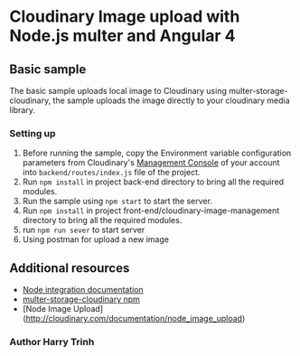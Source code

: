 # Cloudinary Image upload with Node.js multer and Angular 4 #

## Basic sample

The basic sample uploads local image to Cloudinary using multer-storage-cloudinary, the sample uploads the image directly to your cloudinary media library.

### Setting up

1. Before running the sample, copy the Environment variable configuration parameters from Cloudinary's [Management Console](https://cloudinary.com/console) of your account into `backend/routes/index.js` file of the project.
2. Run `npm install` in project back-end directory to bring all the required modules.
3. Run the sample using `npm start` to start the server.
4. Run `npm install` in project front-end/cloudinary-image-management directory to bring all the required modules.
5. run `npm run sever` to start server
6. Using postman for upload a new image



## Additional resources ##

* [Node integration documentation](http://cloudinary.com/documentation/node_integration)
* [multer-storage-cloudinary npm](https://www.npmjs.com/package/multer-storage-cloudinary)
* [Node Image Upload] (http://cloudinary.com/documentation/node_image_upload)


### Author Harry Trinh
